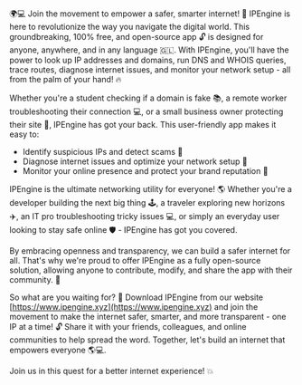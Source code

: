 🌍💻 Join the movement to empower a safer, smarter internet! 🚀 IPEngine is here to revolutionize the way you navigate the digital world. This groundbreaking, 100% free, and open-source app 🔓 is designed for anyone, anywhere, and in any language 🇬🇱. With IPEngine, you'll have the power to look up IP addresses and domains, run DNS and WHOIS queries, trace routes, diagnose internet issues, and monitor your network setup - all from the palm of your hand! 🔥

Whether you're a student checking if a domain is fake 📚, a remote worker troubleshooting their connection 💻, or a small business owner protecting their site 🏢, IPEngine has got your back. This user-friendly app makes it easy to:

* Identify suspicious IPs and detect scams 🚨
* Diagnose internet issues and optimize your network setup 🔧
* Monitor your online presence and protect your brand reputation 💪

IPEngine is the ultimate networking utility for everyone! 🌎 Whether you're a developer building the next big thing 🕹️, a traveler exploring new horizons ✈️, an IT pro troubleshooting tricky issues 💻, or simply an everyday user looking to stay safe online 🛡️ - IPEngine has got you covered.

By embracing openness and transparency, we can build a safer internet for all. That's why we're proud to offer IPEngine as a fully open-source solution, allowing anyone to contribute, modify, and share the app with their community. 💪

So what are you waiting for? 🤔 Download IPEngine from our website [https://www.ipengine.xyz](https://www.ipengine.xyz) and join the movement to make the internet safer, smarter, and more transparent - one IP at a time! 🔓 Share it with your friends, colleagues, and online communities to help spread the word. Together, let's build an internet that empowers everyone 🌎💻.

Join us in this quest for a better internet experience! 💥
